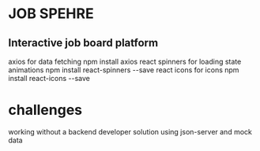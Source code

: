 # JOB SPEHRE

## Interactive job board platform

axios for data fetching
npm install axios
react spinners for loading state animations
npm install react-spinners --save
react icons for icons
npm install react-icons --save

# challenges
working without a backend developer 
solution using json-server and mock data